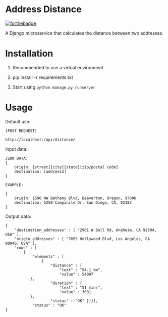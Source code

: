 # Address Distance

[![forthebadge](https://forthebadge.com/images/badges/made-with-python.svg)](http://forthebadge.com)

A Django microservice that calculates the distance between two addresses.

# Installation

1. Recommended to use a virtual environment
2. pip install -r requirements.txt

5. Start using `python manage.py runserver`

# Usage

Default use:
    
    [POST REQUEST]
    
    http://localhost:/api/distance/

Input data:

    JSON DATA:
    {
        origin: [street][city][state][zip/postal code]
        destination: [address2]
    }

    EXAMPLE:

    {
        origin: 1500 NW Bethany Blvd, Beaverton, Oregon, 97006
        destination: 5250 Campanile Dr, San Diego, CA, 92182
    }

Output data:
    
    {
        "destination_addresses" : [ "2901 W Ball Rd, Anaheim, CA 92804, USA" ],
        "origin_addresses" : [ "7655 Hollywood Blvd, Los Angeles, CA 90046, USA" ],
        "rows" : [
            {
                "elements" : [
                    {
                        "distance" : {
                            "text" : "54.1 km",
                            "value" : 54097
               },
                        "duration" : {
                            "text" : "51 mins",
                            "value" : 3081
               }, 
                        "status" : "OK" }]}],
                "status" : "OK"
    }